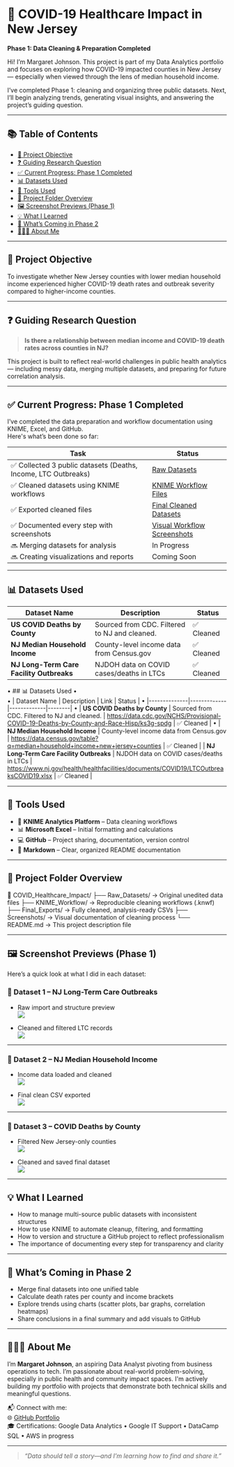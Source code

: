 # 🦠 COVID-19 Healthcare Impact in New Jersey  
**Phase 1: Data Cleaning & Preparation Completed**

Hi! I’m Margaret Johnson. This project is part of my Data Analytics portfolio and focuses on exploring how COVID-19 impacted counties in New Jersey — especially when viewed through the lens of median household income. 

I’ve completed Phase 1: cleaning and organizing three public datasets. Next, I’ll begin analyzing trends, generating visual insights, and answering the project’s guiding question.

---

## 📚 Table of Contents

- [🎯 Project Objective](#-project-objective)
- [❓ Guiding Research Question](#-guiding-research-question)
- [✅ Current Progress: Phase 1 Completed](#-current-progress-phase-1-completed)
- [📊 Datasets Used](#-datasets-used)
- [🧰 Tools Used](#-tools-used)
- [📂 Project Folder Overview](#-project-folder-overview)
- [🖼️ Screenshot Previews (Phase 1)](#️-screenshot-previews-phase-1)
- [💡 What I Learned](#-what-i-learned)
- [🧭 What’s Coming in Phase 2](#-whats-coming-in-phase-2)
- [🙋🏽‍♀️ About Me](#-about-me)

---

## 🎯 Project Objective

To investigate whether New Jersey counties with lower median household income experienced higher COVID-19 death rates and outbreak severity compared to higher-income counties.

---

## ❓ Guiding Research Question

> **Is there a relationship between median income and COVID-19 death rates across counties in NJ?**

This project is built to reflect real-world challenges in public health analytics — including messy data, merging multiple datasets, and preparing for future correlation analysis.

---

## ✅ Current Progress: Phase 1 Completed

I’ve completed the data preparation and workflow documentation using KNIME, Excel, and GitHub.  
Here's what’s been done so far:

| Task | Status |
|------|--------|
| ✅ Collected 3 public datasets (Deaths, Income, LTC Outbreaks) | [Raw Datasets](./Raw_Datasets) |
| ✅ Cleaned datasets using KNIME workflows | [KNIME Workflow Files](./KNIME_Workflow) |
| ✅ Exported cleaned files | [Final Cleaned Datasets](./Final_Exports) |
| ✅ Documented every step with screenshots | [Visual Workflow Screenshots](./Screenshots) |
| 🔜 Merging datasets for analysis | In Progress |
| 🔜 Creating visualizations and reports | Coming Soon |

---

## 📊 Datasets Used

| Dataset Name | Description | Status |
|--------------|-------------|--------|
| **US COVID Deaths by County** | Sourced from CDC. Filtered to NJ and cleaned. | ✅ Cleaned |
| **NJ Median Household Income** | County-level income data from Census.gov | ✅ Cleaned |
| **NJ Long-Term Care Facility Outbreaks** | NJDOH data on COVID cases/deaths in LTCs | ✅ Cleaned |

•	## 📊 Datasets Used
•	
•	| Dataset Name | Description | Link | Status |
•	|--------------|-------------|-------------|--------|
•	| **US COVID Deaths by County** | Sourced from CDC. Filtered to NJ and cleaned. | https://data.cdc.gov/NCHS/Provisional-COVID-19-Deaths-by-County-and-Race-Hisp/ks3g-spdg | ✅ Cleaned |
•	| **NJ Median Household Income** | County-level income data from Census.gov | https://data.census.gov/table?q=median+household+income+new+jersey+counties | ✅ Cleaned |
| **NJ Long-Term Care Facility Outbreaks** | NJDOH data on COVID cases/deaths in LTCs | https://www.nj.gov/health/healthfacilities/documents/COVID19/LTCOutbreaksCOVID19.xlsx | ✅ Cleaned |

---

## 🧰 Tools Used

- 🧩 **KNIME Analytics Platform** – Data cleaning workflows
- 📊 **Microsoft Excel** – Initial formatting and calculations
- 💻 **GitHub** – Project sharing, documentation, version control
- 📝 **Markdown** – Clear, organized README documentation

---

## 📂 Project Folder Overview

📁 COVID_Healthcare_Impact/
├── Raw_Datasets/ → Original unedited data files
├── KNIME_Workflow/ → Reproducible cleaning workflows (.knwf)
├── Final_Exports/ → Fully cleaned, analysis-ready CSVs
├── Screenshots/ → Visual documentation of cleaning process
└── README.md → This project description file

---

## 🖼️ Screenshot Previews (Phase 1)

Here’s a quick look at what I did in each dataset:

### 📁 Dataset 1 – NJ Long-Term Care Outbreaks

- Raw import and structure preview  
  ![](./Screenshots/Dataset_1-NJ%20Long-Term%20Care%20Facility%20Outbreaks/01_Import_LTC_Data_CSV_Reader.png)

- Cleaned and filtered LTC records  
  ![](./Screenshots/Dataset_1-NJ%20Long-Term%20Care%20Facility%20Outbreaks/11_Final_LTC_Cleaned_Table.png)

---

### 📁 Dataset 2 – NJ Median Household Income

- Income data loaded and cleaned  
  ![](./Screenshots/Dataset_2-NJ%20Median%20Household%20Income/03_Rename_Columns_Income.png)

- Final clean CSV exported  
  ![](./Screenshots/Dataset_2-NJ%20Median%20Household%20Income/06_Save_Cleaned_Income_CSV.png)

---

### 📁 Dataset 3 – COVID Deaths by County

- Filtered New Jersey-only counties  
  ![](./Screenshots/Dataset_3-US%20COVID%20Deaths%20by%20County%20(NJ%20Only)/02_Filter_New_Jersey_Rows.png)

- Cleaned and saved final dataset  
  ![](./Screenshots/Dataset_3-US%20COVID%20Deaths%20by%20County%20(NJ%20Only)/06_Save_Cleaned_US_Deaths_CSV.png)

---

## 💡 What I Learned

- How to manage multi-source public datasets with inconsistent structures
- How to use KNIME to automate cleanup, filtering, and formatting
- How to version and structure a GitHub project to reflect professionalism
- The importance of documenting every step for transparency and clarity

---

## 🧭 What’s Coming in Phase 2

- Merge final datasets into one unified table
- Calculate death rates per county and income brackets
- Explore trends using charts (scatter plots, bar graphs, correlation heatmaps)
- Share conclusions in a final summary and add visuals to GitHub

---

## 🙋🏽‍♀️ About Me

I’m **Margaret Johnson**, an aspiring Data Analyst pivoting from business operations to tech. I’m passionate about real-world problem-solving, especially in public health and community impact spaces. I'm actively building my portfolio with projects that demonstrate both technical skills and meaningful questions.

📬 Connect with me:  
🌐 [GitHub Portfolio](https://github.com/Margaret-Johnson-ai)  
🎓 Certifications: Google Data Analytics • Google IT Support • DataCamp SQL • AWS in progress

---

> *“Data should tell a story—and I’m learning how to find and share it.”*
